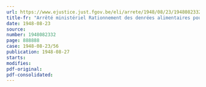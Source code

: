 ```yaml
---
url: https://www.ejustice.just.fgov.be/eli/arrete/1948/08/23/1948082332/justel
title-fr: "Arrêté ministériel Rationnement des denrées alimentaires pour le mois de septembre 1948. (102e période)"
date: 1948-08-23
source:
number: 1948082332
page: 888888
case: 1948-08-23/56
publication: 1948-08-27
starts:
modifies:
pdf-original:
pdf-consolidated:
---
```


